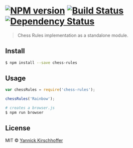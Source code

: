 #  [![NPM version][npm-image]][npm-url] [![Build Status][travis-image]][travis-url] [![Dependency Status][daviddm-image]][daviddm-url]

> Chess Rules implementation as a standalone module.


## Install

```sh
$ npm install --save chess-rules
```


## Usage

```js
var chessRules = require('chess-rules');

chessRules('Rainbow');
```

```sh
# creates a browser.js
$ npm run browser
```


## License

MIT © [Yannick Kirschhoffer](http://www.alcibiade.org/)


[npm-image]: https://badge.fury.io/js/chess-rules.svg
[npm-url]: https://npmjs.org/package/chess-rules
[travis-image]: https://travis-ci.org/alcibiade/chess-rules.svg?branch=master
[travis-url]: https://travis-ci.org/alcibiade/chess-rules
[daviddm-image]: https://david-dm.org/alcibiade/chess-rules.svg?theme=shields.io
[daviddm-url]: https://david-dm.org/alcibiade/chess-rules
